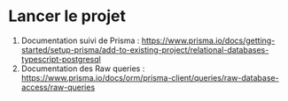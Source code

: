 # Lancer le projet

1. Documentation suivi de Prisma : https://www.prisma.io/docs/getting-started/setup-prisma/add-to-existing-project/relational-databases-typescript-postgresql
2. Documentation des Raw queries : https://www.prisma.io/docs/orm/prisma-client/queries/raw-database-access/raw-queries
